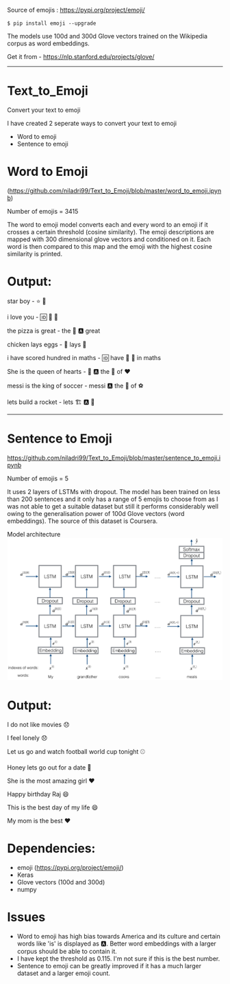 Source of emojis : https://pypi.org/project/emoji/

```
$ pip install emoji --upgrade

```
The models use 100d and 300d Glove vectors trained on the Wikipedia corpus as word embeddings.

Get it from - https://nlp.stanford.edu/projects/glove/

----

# Text_to_Emoji

Convert your text to emoji

I have created 2 seperate ways to convert your text to emoji

* Word to emoji
* Sentence to emoji

# Word to Emoji 

(https://github.com/niladri99/Text_to_Emoji/blob/master/word_to_emoji.ipynb)

Number of emojis = 3415

The word to emoji model converts each and every word to an emoji if it crosses a certain threshold (cosine similarity). The emoji descriptions are mapped with 300 dimensional glove vectors and conditioned on it. Each word is then compared to this map and the emoji with the highest cosine similarity is printed.

# Output:

star boy - ⭐ 👦

i love you - 🆔 💌 🙅

the pizza is great - the 🍕 🅰 great

chicken lays eggs - 🐔 lays 🍳

i have scored hundred in maths - 🆔 have 🥅 💯 in maths

She is the queen of hearts - 👩 🅰 the 👸 of ♥

messi is the king of soccer - messi 🅰 the 🤴 of ⚽

lets build a rocket - lets 🏗 🅰 🚀

----

# Sentence to Emoji

https://github.com/niladri99/Text_to_Emoji/blob/master/sentence_to_emoji.ipynb

Number of emojis = 5

It uses 2 layers of LSTMs with dropout. The model has been trained on less than 200 sentences and it only has a range of 5 emojis to choose from as I was not able to get a suitable dataset but still it performs considerably well owing to the generalisation power of 100d Glove vectors (word embeddings). The source of this dataset is Coursera.


Model architecture
![Screenshot](architecture.png)

# Output:

I do not like movies 😞

I feel lonely 😞

Let us go and watch football world cup tonight ⚾

Honey lets go out for a date 🍴

She is the most amazing girl ❤️

Happy birthday Raj 😄

This is the best day of my life 😄

My mom is the best ❤️

# Dependencies:
* emoji (https://pypi.org/project/emoji/)
* Keras
* Glove vectors (100d and 300d)
* numpy

# Issues
* Word to emoji has high bias towards America and its culture and certain words like 'is' is displayed as 🅰. Better word embeddings with a larger corpus should be able to contain it.
* I have kept the threshold as 0.115. I'm not sure if this is the best number.
* Sentence to emoji can be greatly improved if it has a much larger dataset and a larger emoji count.
